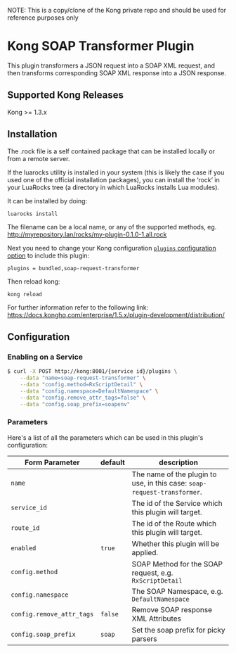 NOTE:  This is a copy/clone of the Kong private repo and should be used for reference purposes only  

# Kong SOAP Transformer Plugin

This plugin transformers a JSON request into a SOAP XML request, and then transforms corresponding SOAP XML response
into a JSON response. 

## Supported Kong Releases
Kong >= 1.3.x

## Installation

The .rock file is a self contained package that can be installed locally or from a remote server.

If the luarocks utility is installed in your system (this is likely the case if you used one of the official installation packages), you can install the ‘rock’ in your LuaRocks tree (a directory in which LuaRocks installs Lua modules).

It can be installed by doing:

<code>luarocks install <rock-filename></code>

The filename can be a local name, or any of the supported methods, eg. http://myrepository.lan/rocks/my-plugin-0.1.0-1.all.rock

Next you need to change your Kong configuration [`plugins` configuration option](https://docs.konghq.com/1.3.x/configuration/#plugins) to include this plugin:

```
plugins = bundled,soap-request-transformer
```

Then reload kong:

```
kong reload
```

For further information refer to the following link:
https://docs.konghq.com/enterprise/1.5.x/plugin-development/distribution/

## Configuration

### Enabling on a Service

```bash
$ curl -X POST http://kong:8001/{service id}/plugins \
    --data "name=soap-request-transformer" \
    --data "config.method=RxScriptDetail" \
    --data "config.namespace=DefaultNamespace" \
    --data "config.remove_attr_tags=false" \
    --data "config.soap_prefix=soapenv"
```

### Parameters

Here's a list of all the parameters which can be used in this plugin's configuration:

| Form Parameter | default | description |
|----------------|---------|-------------|
| `name`|| The name of the plugin to use, in this case: `soap-request-transformer`.|
| `service_id`|| The id of the Service which this plugin will target.|
| `route_id` || The id of the Route which this plugin will target.|
| `enabled` | `true` | Whether this plugin will be applied.|
| `config.method` || SOAP Method for the SOAP request, e.g. `RxScriptDetail`|
| `config.namespace` || The SOAP Namespace, e.g. `DefaultNamespace`|
| `config.remove_attr_tags` | `false` | Remove SOAP response XML Attributes|
| `config.soap_prefix` | `soap` | Set the soap prefix for picky parsers|


